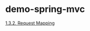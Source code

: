 # demo-spring-mvc
[1.3.2. Request Mapping](https://docs.spring.io/spring/docs/current/spring-framework-reference/web.html#mvc-ann-requestmapping)
